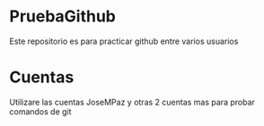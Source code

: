 # PruebaGithub
Este repositorio es para practicar github entre varios usuarios
# Cuentas
Utilizare las cuentas JoseMPaz y otras 2 cuentas mas para probar comandos de git
